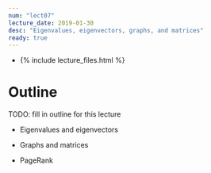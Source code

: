 ```yaml
---
num: "lect07"
lecture_date: 2019-01-30
desc: "Eigenvalues, eigenvectors, graphs, and matrices"
ready: true
---
```


* {% include lecture_files.html %}

# Outline

TODO: fill in outline for this lecture

- Eigenvalues and eigenvectors

- Graphs and matrices

- PageRank
